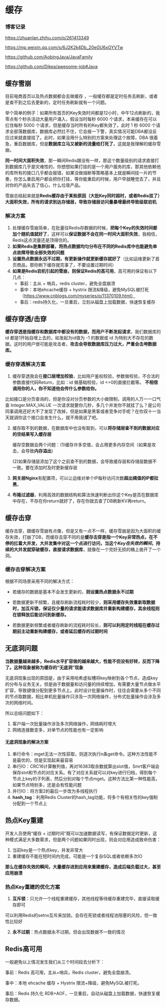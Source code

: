 # 缓存

### 博客记录

https://zhuanlan.zhihu.com/p/261413349  

https://mp.weixin.qq.com/s/6J2K2k4Db_20eGU6xGYVTw  

https://github.com/AobingJava/JavaFamily  

https://github.com/Dikea/awesome-job#Java  

## 缓存雪崩
目前电商首页以及热点数据都会去做缓存 ，一般缓存都是定时任务去刷新，或者是查不到之后去更新的，定时任务刷新就有一个问题。  

举个简单的例子：如果所有首页的Key失效时间都是12小时，中午12点刷新的，我零点有个秒杀活动大量用户涌入，假设当时每秒 6000 个请求，本来缓存在可以扛住每秒 5000 个请求，但是缓存当时所有的Key都失效了。此时 1 秒 6000 个请求全部落数据库，数据库必然扛不住，它会报一下警，真实情况可能DBA都没反应过来就直接挂了。此时，如果没用什么特别的方案来处理这个故障，DBA 很着急，重启数据库，但是**数据库立马又被新的流量给打死了**。这就是我理解的缓存雪崩。  

**同一时间大面积失效**，那一瞬间Redis跟没有一样，那这个数量级别的请求直接打到数据库几乎是灾难性的，你想想如果打挂的是一个用户服务的库，那其他依赖他的库所有的接口几乎都会报错，如果没做熔断等策略基本上就是瞬间挂一片的节奏，你怎么重启用户都会把你打挂，等你能重启的时候，用户早就睡觉去了，并且对你的产品失去了信心，什么垃圾产品。    

雪崩总结起来就是**Redis缓存由于某些原因（大批Key同时超时，或者Redis挂了）大面积失效，所有的请求到达存储层，导致存储层访问量暴增最终导致级联宕机**  

### 解决方案
1. 处理缓存雪崩简单，在批量往Redis存数据的时候，**把每个Key的失效时间都加个随机值就好了**，这样可以**保证数据不会在同一时间大面积失效**，我相信，Redis这点流量还是顶得住的。  
2. **如果Redis是集群部署，将热点数据均匀分布在不同的Redis库中也能避免单点故障导致全部失效的问题**
3. **设置热点数据永远不过期，有更新操作就更新缓存就好了**（比如运维更新了首页商品，那你刷下缓存就完事了，不要设置过期时间）
4. **如果是Redis宕机引起的雪崩，则保证Redis的高可用**，高可用的保证有以下几点：
   * 事前：主从 + 哨兵，redis cluster，避免全盘崩溃
   * 事中：本地ehcache缓存 + hystrix 限流&降级，避免MySQL被打死（https://www.cnblogs.com/myseries/p/11370109.html）
   * 事后：redis持久化，一旦重启，立刻从磁盘上加载数据，快速恢复缓存
## 缓存穿透/击穿
**缓存穿透是指缓存和数据库中都没有的数据，而用户不断发起请求**，我们数据库的 id 都是1开始自增上去的，如发起为id值为 -1 的数据或 id 为特别大不存在的数据。这时的用户很可能是攻击者，**攻击会导致数据库压力过大，严重会击垮数据库。**  

### 缓存穿透解决方案
1. 缓存穿透我会在**接口层增加校验**，比如用户鉴权校验，参数做校验，不合法的参数直接代码Return，比如：id 做基础校验，id <=0的直接拦截等。
    **不相信调用你的人，你不知道他会传什么参数给你。**  

  比如接口是分页查询的，但是你没对分页参数的大小做限制，调用的人万一一口气查 Integer.MAX_VALUE 一次请求就要你几秒，多几个并发你不就挂了么？是公司同事调用还好大不了发现了改掉，但是如果是黑客或者竞争对手呢？在你双十一当天就调你这个接口会发生什么，就不用我说了吧。  

2. 缓存取不到的数据，在数据库中也没有取到，可以**将存储层查不到的数据对应的空结果写入缓存层**

   缓存空数据会两个问题：(1)缓存许多空值，会占用更多内存空间（如果是攻击，会导致**内存溢出**）

   (2)如果存储层添加了这个之前查不到的数据，会导致缓存层和存储层数据不一致。要在添加时及时更新缓存层

3. **网关层Nginx**有配置项，可以让运维对单个IP每秒访问次数**超出阈值的IP都拉黑**。

4. **布隆过滤器**，利用高效的数据结构和算法快速判断出你这个Key是否在数据库中存在，不存在你return就好了，存在你就去查了DB刷新KV再return。

## 缓存击穿

缓存击穿，跟缓存雪崩有点像，但是又有一点不一样，缓存雪崩是因为大面积的缓存失效，打崩了DB，而缓存击穿不同的是**缓存击穿是指一个Key非常热点，在不停的扛着大并发，大并发集中对这一个点进行访问，当这个*Key在失效的瞬间*，持续的大并发就穿破缓存，直接请求数据库**，就像在一个完好无损的桶上凿开了一个洞。

### 缓存击穿解决方案

根据不同场景采用不同的解决方式：

* 若缓存的数据是基本不会发生更新的，**则设置热点数据永不过期**

* 若数据更新不频繁，且缓存刷新流程耗时较少，**则采用缓存失效重新取数据时，加互斥锁，保证仅少量的请求能请求数据库并重新构建缓存，其余线程则在锁释放后能访问到新缓存。**
* 若数据更新频繁或者缓存刷新的流程耗时较长，**则可以利用定时线程在缓存过期前主动重新构建缓存，或者延后缓存的过期时间**

## 无底洞问题

**当数据量越来越多，Redis水平扩容做的越来越大，性能不但没有好转，反而下降了。这种现象被称为缓存的“无底洞”现象**  

无底洞现象出现的原因是，由于采用哈希虚拟槽将key映射到各个节点，造成key的分布与业务无关。但是由于数据量和访问量的持续增加，有需要大量节点做水平扩容，导致键值分配到更多节点上。此时设计批量操作时，往往会需要从多个不同的节点取数据，相比单机批量操作只涉及一次网络操作，分布式批量操作会涉及多次的网络时间。  

所以总结问题如下：

1. 客户端一次批量操作涉及多次网络操作，网络耗时增大
2. 网络连接数变多，对单节点的性能也有一定影响

#### 无底洞现象的解决方案

1. 串行命令：mget无法一次性获取，则逐次执行n条get命令。这种方法性能不是最优的，但是实现起来最容易
2. 串行IO：CRC16计算散列值，再对16383取余数就算出slot值，Smrt客户端会保存slot和节点的对应关系。有了对应关系就可以对key进行归档，得到每个节点上key的子列表，然后分别对每个节点mget。这种方法比第一种性能高，如果节点特别多，还是会有性能问题
3. 并行IO：将方案2的最后一步改为多线程执行
4. **hash_tag**：利用Redis Cluster的hash_tag功能，将多个有相关性的key强制分配到一个节点上

## 热点Key重建

开发人员使用“缓存 + 过期时间”既可以加速数据读写，有保证数据定时更新，这种模式满足大多数需求，但是两个问题如果同时出现，则会对应用造成致命伤害：

1. 当前key是一个热点key，并发非常大
2. 重建缓存不能在短时间内完成，可能是一个复杂SQL或者依赖多次IO

**那么在缓存失效的瞬间，大量缓存进到应用来重建缓存，造成后端负载过大，甚至应用崩溃**  



### 热点Key重建的优化方案

1. **互斥锁**：只允许一个线程重建缓存，其他线程等待缓存重建完毕，直接读取缓存即可

可以利用Redis的setnx互斥来加锁。会存在死锁或者线程池阻塞的风险，但一致性比较好

2. **永不过期**：热点数据永不过期，但会出现数据不一致的情况



## Redis高可用
一般避免以上情况发生我们从三个时间段去分析下：  

事前：Redis 高可用，主从+哨兵，Redis cluster，避免全盘崩溃。  

事中：本地 ehcache 缓存 + Hystrix 限流+降级，避免MySQL被打死。  

事后：Redis 持久化 RDB+AOF，一旦重启，自动从磁盘上加载数据，快速恢复缓存数据。  


